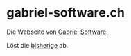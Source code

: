 # gabriel-software.ch

Die Webseite von [Gabriel Software](http://gabriel-software.ch).

Löst die [bisherige](https://github.com/barbalex/gs2) ab.
